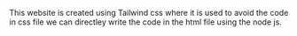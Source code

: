 This website is created using Tailwind css where it is used to avoid the code in css file we can directley write the code in the html file using the node js.
